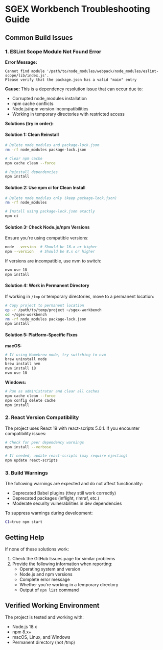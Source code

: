 # SGEX Workbench Troubleshooting Guide

## Common Build Issues

### 1. ESLint Scope Module Not Found Error

**Error Message:**
```
Cannot find module '/path/to/node_modules/webpack/node_modules/eslint-scope/lib/index.js'. 
Please verify that the package.json has a valid "main" entry
```

**Cause:** This is a dependency resolution issue that can occur due to:
- Corrupted node_modules installation
- npm cache conflicts
- Node.js/npm version incompatibilities
- Working in temporary directories with restricted access

**Solutions (try in order):**

#### Solution 1: Clean Reinstall
```bash
# Delete node_modules and package-lock.json
rm -rf node_modules package-lock.json

# Clear npm cache
npm cache clean --force

# Reinstall dependencies
npm install
```

#### Solution 2: Use npm ci for Clean Install
```bash
# Delete node_modules only (keep package-lock.json)
rm -rf node_modules

# Install using package-lock.json exactly
npm ci
```

#### Solution 3: Check Node.js/npm Versions
Ensure you're using compatible versions:
```bash
node --version  # Should be 16.x or higher
npm --version   # Should be 8.x or higher
```

If versions are incompatible, use nvm to switch:
```bash
nvm use 18
npm install
```

#### Solution 4: Work in Permanent Directory
If working in `/tmp` or temporary directories, move to a permanent location:
```bash
# Copy project to permanent location
cp -r /path/to/temp/project ~/sgex-workbench
cd ~/sgex-workbench
rm -rf node_modules package-lock.json
npm install
```

#### Solution 5: Platform-Specific Fixes

**macOS:**
```bash
# If using Homebrew node, try switching to nvm
brew uninstall node
brew install nvm
nvm install 18
nvm use 18
```

**Windows:**
```bash
# Run as administrator and clear all caches
npm cache clean --force
npm config delete cache
npm install
```

### 2. React Version Compatibility

The project uses React 19 with react-scripts 5.0.1. If you encounter compatibility issues:

```bash
# Check for peer dependency warnings
npm install --verbose

# If needed, update react-scripts (may require ejecting)
npm update react-scripts
```

### 3. Build Warnings

The following warnings are expected and do not affect functionality:
- Deprecated Babel plugins (they still work correctly)
- Deprecated packages (inflight, rimraf, etc.)
- Moderate security vulnerabilities in dev dependencies

To suppress warnings during development:
```bash
CI=true npm start
```

## Getting Help

If none of these solutions work:

1. Check the GitHub Issues page for similar problems
2. Provide the following information when reporting:
   - Operating system and version
   - Node.js and npm versions
   - Complete error message
   - Whether you're working in a temporary directory
   - Output of `npm list` command

## Verified Working Environment

The project is tested and working with:
- Node.js 18.x
- npm 8.x+
- macOS, Linux, and Windows
- Permanent directory (not /tmp)